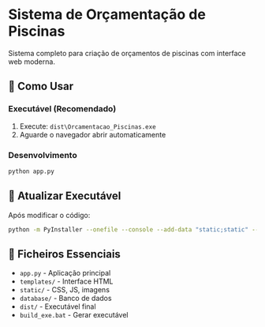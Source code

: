 # Sistema de Orçamentação de Piscinas

Sistema completo para criação de orçamentos de piscinas com interface web moderna.

## 🚀 **Como Usar**

### Executável (Recomendado)
1. Execute: `dist\Orcamentacao_Piscinas.exe` 
2. Aguarde o navegador abrir automaticamente

### Desenvolvimento
```bash
python app.py
```

## 🔄 **Atualizar Executável**
Após modificar o código:
```bash
python -m PyInstaller --onefile --console --add-data "static;static" --add-data "templates;templates" --add-data "database/pool_budgets.db;." --name "OrcamentoPiscinas" run_app.py --clean
```

## 📁 **Ficheiros Essenciais**
- `app.py` - Aplicação principal
- `templates/` - Interface HTML
- `static/` - CSS, JS, imagens  
- `database/` - Banco de dados
- `dist/` - Executável final
- `build_exe.bat` - Gerar executável
